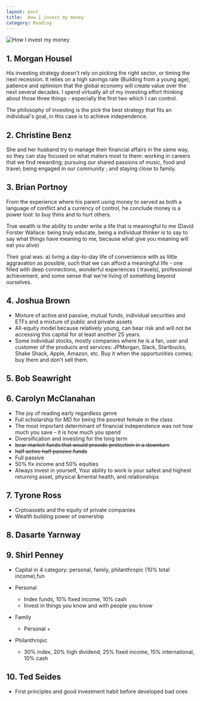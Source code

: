 ```yaml
---
layout: post
title:  How I invest my money
category: Reading
---
```


![How I invest my money](https://external-content.duckduckgo.com/iu/?u=https%253A%252F%252Fi.gr-assets.com%252Fimages%252FS%252Fcompressed.photo.goodreads.com%252Fbooks%252F1596430297i%252F54706605._UY630_SR1200%252C630_.jpg&f=1&nofb=1)

## 1. Morgan Housel

His investing strategy doesn't rely on picking the right sector, or timing the next recession. It relies on a high savings rate (Building from a young age), patience and optimism that the global economy will create value over the next several decades. I spend virtually all of my investing effort thinking about those three things - especially the first two which I can control.

The philosophy of investing is the pick the best strategy that fits an individual's goal, in this case is to achieve independence.

## 2. Christine Benz

She and her husband try to manage their financial affairs in the same way, so they can stay focused on what maters most to them: working in careers that we find rewarding; pursuing our shared passions of music, food and travel; being engaged in our community ; and staying close to family.

## 3. Brian Portnoy

From the experience where his parent using money to served as both a language of conflict and a currency of control, he conclude money is a power tool: to buy thins and to hurt others.

True wealth is the ability to under write a life that is meaningful to me (David Forster Wallace: being truly educate, being a individual thinker is to say to say what things have meaning to me, because what give you meaning will eat you alive)

Their goal was: a) living a day-to-day life of convenience with as little aggravation as possible, such that we can afford a meaningful life - one filled with deep connections, wonderful experiences ( travels), professional achievement, and some sense that we're living of something beyond ourselves.

## 4. Joshua Brown

-   Mixture of active and passive, mutual funds, individual securities and ETFs and a mixture of public and private assets
-   All-equity model because relatively young, can bear risk and will not be accessing this capital for at least another 25 years.
-   Some individual stocks, mostly companies where he is a fan, user and customer of the products and services: JPMorgan, Slack, Startbucks, Shake Shack, Apple, Amazon, etc. Buy it when the opportunities comes; buy them and don't sell them.

## 5. Bob Seawright

## 6. Carolyn McClanahan

-   The joy of reading early regardless genre
-   Full scholarship for MD for being the poorest female in the class
-   The most important determinant of financial independence was not how much you save - it is how much you spend
-   Diversification and investing for the long term
-   ~~bear market funds that would provide protection in a downturn~~
-   ~~half active half passive funds~~
-   Full passive
-   50% fix income and 50% equities
-   Always invest in yourself, Your ability to work is your safest and highest returning asset, physical &mental health, and relationships

## 7. Tyrone Ross

-   Crptoassets and the equity of private companies
-   Wealth building power of ownership

## 8. Dasarte Yarnway

## 9. Shirl Penney

-   Capital in 4 category: personal, family, philanthropic (10% total income),fun

-   Personal

    -   Index funds, 10% fixed income, 10% cash
    -   Invest in things you know and with people you know

-   Family

    -   Personal +

-   Philanthropic

    -   30% index, 20% high dividend, 25% fixed income, 15% international, 10% cash

## 10. Ted Seides

-   First principles and good investment habit before developed bad ones
